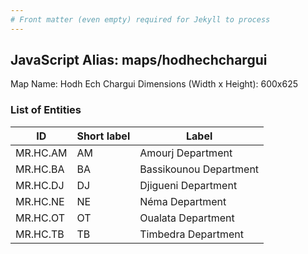 ```yaml
---
# Front matter (even empty) required for Jekyll to process
---
```


## JavaScript Alias: maps/hodhechchargui

Map Name: Hodh Ech Chargui
Dimensions (Width x Height): 600x625

### List of Entities

| ID       | Short label | Label                  |
| -------- | ----------- | ---------------------- |
| MR.HC.AM | AM          | Amourj Department      |
| MR.HC.BA | BA          | Bassikounou Department |
| MR.HC.DJ | DJ          | Djigueni Department    |
| MR.HC.NE | NE          | Néma Department        |
| MR.HC.OT | OT          | Oualata Department     |
| MR.HC.TB | TB          | Timbedra Department    |
